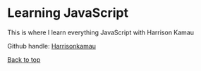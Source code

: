 # Learning JavaScript

This is where I learn everything JavaScript with Harrison Kamau

Github handle: [Harrisonkamau](https://github.com/Harrisonkamau)

[Back to top](#learning-javascript)
